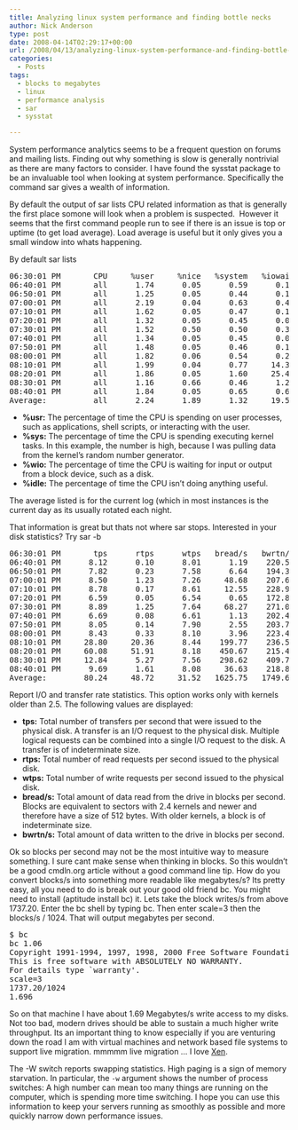 ```yaml
---
title: Analyzing linux system performance and finding bottle necks
author: Nick Anderson
type: post
date: 2008-04-14T02:29:17+00:00
url: /2008/04/13/analyzing-linux-system-performance-and-finding-bottle-necks/
categories:
  - Posts
tags:
  - blocks to megabytes
  - linux
  - performance analysis
  - sar
  - sysstat

---
```

System performance analytics seems to be a frequent question on forums and mailing lists. Finding out why something is slow is generally nontrivial as there are many factors to consider. I have found the sysstat package to be an invaluable tool when looking at system performance. Specifically the command sar gives a wealth of information.<!--more-->


  
<!--adsense-->


  
By default the output of sar lists CPU related information as that is generally the first place somone will look when a problem is suspected.  However it seems that the first command people run to see if there is an issue is top or uptime (to get load average). Load average is useful but it only gives you a small window into whats happening.

By default sar lists

<pre>06:30:01 PM       CPU     %user     %nice   %system   %iowait     %idle
06:40:01 PM       all      1.74      0.05      0.59      0.11     97.51
06:50:01 PM       all      1.25      0.05      0.44      0.12     98.13
07:00:01 PM       all      2.19      0.04      0.63      0.44     96.70
07:10:01 PM       all      1.62      0.05      0.47      0.16     97.69
07:20:01 PM       all      1.32      0.05      0.45      0.05     98.13
07:30:01 PM       all      1.52      0.50      0.50      0.35     97.14
07:40:01 PM       all      1.34      0.05      0.45      0.08     98.09
07:50:01 PM       all      1.48      0.05      0.46      0.12     97.89
08:00:01 PM       all      1.82      0.06      0.54      0.21     97.37
08:10:01 PM       all      1.99      0.04      0.77     14.38     82.82
08:20:01 PM       all      1.86      0.05      1.60     25.40     71.09
08:30:01 PM       all      1.16      0.66      0.46      1.24     96.47
08:40:01 PM       all      1.84      0.05      0.65      0.62     96.85
Average:          all      2.24      1.89      1.32     19.52     75.03</pre>

  * **%usr:** The percentage of time the CPU is spending on user processes, such as applications, shell scripts, or interacting with the user.
  * **%sys:** The percentage of time the CPU is spending executing kernel tasks. In this example, the number is high, because I was pulling data from the kernel&#8217;s random number generator.
  * **%wio:** The percentage of time the CPU is waiting for input or output from a block device, such as a disk.
  * **%idle:** The percentage of time the CPU isn&#8217;t doing anything useful.

The average listed is for the current log (which in most instances is the current day as its usually rotated each night.
  
<!--adsense-->


  
That information is great but thats not where sar stops. Interested in your disk statistics? Try sar -b

<pre>06:30:01 PM       tps      rtps      wtps   bread/s   bwrtn/s
06:40:01 PM      8.12      0.10      8.01      1.19    220.59
06:50:01 PM      7.82      0.23      7.58      6.64    194.37
07:00:01 PM      8.50      1.23      7.26     48.68    207.63
07:10:01 PM      8.78      0.17      8.61     12.55    228.92
07:20:01 PM      6.59      0.05      6.54      0.65    172.87
07:30:01 PM      8.89      1.25      7.64     68.27    271.07
07:40:01 PM      6.69      0.08      6.61      1.13    202.42
07:50:01 PM      8.05      0.14      7.90      2.55    203.75
08:00:01 PM      8.43      0.33      8.10      3.96    223.41
08:10:01 PM     28.80     20.36      8.44    199.77    236.51
08:20:01 PM     60.08     51.91      8.18    450.67    215.42
08:30:01 PM     12.84      5.27      7.56    298.62    409.79
08:40:01 PM      9.69      1.61      8.08     36.63    218.88
Average:        80.24     48.72     31.52   1625.75   1749.64</pre>

Report I/O and transfer rate statistics. This option works only with kernels older than 2.5. The following values are displayed:

  * **tps:** Total number of transfers per second that were issued to the physical disk. A transfer is an I/O request to the physical disk. Multiple logical requests can be combined into a single I/O request to the disk. A transfer is of indeterminate size.
  * **rtps:** Total number of read requests per second issued to the physical disk.
  * **wtps:** Total number of write requests per second issued to the physical disk.
  * **bread/s:** Total amount of data read from the drive in blocks per second. Blocks are equivalent to sectors with 2.4 kernels and newer and therefore have a size of 512 bytes. With older kernels, a block is of indeterminate size.
  *  **bwrtn/s:** Total amount of data written to the drive in blocks per second.

<!--adsense-->


  
Ok so blocks per second may not be the most intuitive way to measure something. I sure cant make sense when thinking in blocks. So this wouldn&#8217;t be a good cmdln.org article without a good command line tip. How do you convert blocks/s into something more readable like megabytes/s? Its pretty easy, all you need to do is break out your good old friend bc. You might need to install (aptitude install bc) it. Lets take the block writes/s from above 1737.20. Enter the bc shell by typing bc. Then enter scale=3 then the blocks/s / 1024. That will output megabytes per second.

<pre>$ bc
bc 1.06
Copyright 1991-1994, 1997, 1998, 2000 Free Software Foundation, Inc.
This is free software with ABSOLUTELY NO WARRANTY.
For details type `warranty'.
scale=3
1737.20/1024
1.696</pre>

So on that machine I have about 1.69 Megabytes/s write access to my disks. Not too bad, modern drives should be able to sustain a much higher write throughput. Its an important thing to know especially if you are venturing down the road I am with virtual machines and network based file systems to support live migration. mmmmm live migration &#8230; I love [Xen][1].

The -W switch reports swapping statistics. High paging is a sign of memory starvation. In particular, the `-w` argument shows the number of process switches: A high number can mean too many things are running on the computer, which is spending more time switching. I hope you can use this information to keep your servers running as smoothly as possible and more quickly narrow down performance issues.

 [1]: http://xen.org/ "Xen Community site"